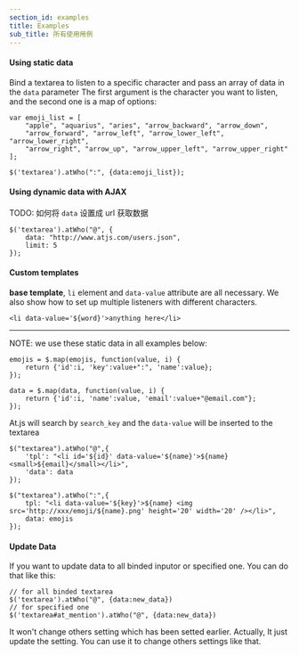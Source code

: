 ```yaml
---
section_id: examples
title: Examples
sub_title: 所有使用用例
---
```



#### Using static data

Bind a textarea to listen to a specific character and pass an array of data in the `data` parameter
The first argument is the character you want to listen, and the second one is a map of options:

    var emoji_list = [
        "apple", "aquarius", "aries", "arrow_backward", "arrow_down",
        "arrow_forward", "arrow_left", "arrow_lower_left", "arrow_lower_right",
        "arrow_right", "arrow_up", "arrow_upper_left", "arrow_upper_right"
    ];

    $('textarea').atWho(":", {data:emoji_list});


#### Using dynamic data with AJAX

TODO: 如何将 `data` 设置成 url 获取数据

    $('textarea').atWho("@", {
        data: "http://www.atjs.com/users.json", 
        limit: 5
    });


#### Custom templates

**base template**, `li` element and `data-value` attribute are all necessary.
We also show how to set up multiple listeners with different characters.

    <li data-value='${word}'>anything here</li>

---

NOTE: we use these static data in all examples below:

    emojis = $.map(emojis, function(value, i) {
        return {'id':i, 'key':value+":", 'name':value};
    });

    data = $.map(data, function(value, i) {
        return {'id':i, 'name':value, 'email':value+"@email.com"};
    });

At.js will search by `search_key` and the `data-value` will be inserted to the textarea

    $("textarea").atWho("@",{
        'tpl': "<li id='${id}' data-value='${name}'>${name} <small>${email}</small></li>",
        'data': data
    });

    $("textarea").atWho(":",{
        tpl: "<li data-value='${key}'>${name} <img src='http://xxx/emoji/${name}.png' height='20' width='20' /></li>",
        data: emojis
    });


#### Update Data

If you want to update data to all binded inputor or specified one. You can do that like this:

    // for all binded textarea
    $('textarea').atWho("@", {data:new_data})
    // for specified one
    $('textarea#at_mention').atWho("@", {data:new_data})

It won't change others setting which has been setted earlier.
Actually, It just update the setting. You can use it to change others settings like that.
